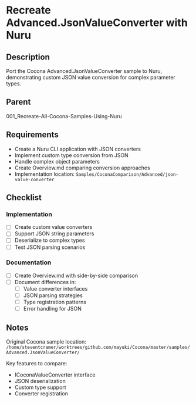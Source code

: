 # Recreate Advanced.JsonValueConverter with Nuru

## Description

Port the Cocona Advanced.JsonValueConverter sample to Nuru, demonstrating custom JSON value conversion for complex parameter types.

## Parent
001_Recreate-All-Cocona-Samples-Using-Nuru

## Requirements

- Create a Nuru CLI application with JSON converters
- Implement custom type conversion from JSON
- Handle complex object parameters
- Create Overview.md comparing conversion approaches
- Implementation location: `Samples/CoconaComparison/Advanced/json-value-converter`

## Checklist

### Implementation
- [ ] Create custom value converters
- [ ] Support JSON string parameters
- [ ] Deserialize to complex types
- [ ] Test JSON parsing scenarios

### Documentation
- [ ] Create Overview.md with side-by-side comparison
- [ ] Document differences in:
  - [ ] Value converter interfaces
  - [ ] JSON parsing strategies
  - [ ] Type registration patterns
  - [ ] Error handling for JSON

## Notes

Original Cocona sample location: `/home/steventcramer/worktrees/github.com/mayuki/Cocona/master/samples/Advanced.JsonValueConverter/`

Key features to compare:
- ICoconaValueConverter interface
- JSON deserialization
- Custom type support
- Converter registration